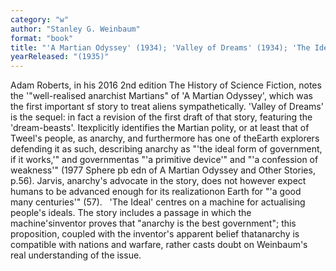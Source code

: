 ```yaml
---
category: "w"
author: "Stanley G. Weinbaum"
format: "book"
title: "'A Martian Odyssey' (1934); 'Valley of Dreams' (1934); 'The Ideal'"
yearReleased: "(1935)"
---
```

Adam Roberts, in his 2016 2nd edition The History of Science Fiction, notes the '"well-realised anarchist Martians" of 'A Martian Odyssey', which was the first important sf story to treat aliens sympathetically. 'Valley of Dreams' is the sequel: in fact a revision of the first draft of that story, featuring the 'dream-beasts'. Itexplicitly identifies the Martian polity, or at least that of Tweel's people, as anarchy, and furthermore has one of theEarth explorers defending it as such, describing anarchy as "'the ideal form of government, if it works,'" and governmentas "'a primitive device'" and "'a confession of weakness'" (1977 Sphere pb edn of A Martian Odyssey and Other Stories, p.56). Jarvis, anarchy's advocate in the story, does not however expect humans to be advanced enough for its realizationon Earth for "'a good many centuries'" (57). 
 
'The Ideal' centres on a machine for actualising people's ideals. The story includes a passage in which the machine'sinventor proves that "anarchy is the best government"; this proposition, coupled with the inventor's apparent belief thatanarchy is compatible with nations and warfare, rather casts doubt on Weinbaum's real understanding of the issue.
 